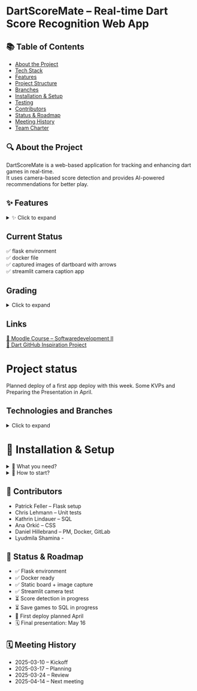 # DartScoreMate – Real-time Dart Score Recognition Web App

## 📚 Table of Contents
- [About the Project](#about-the-project)
- [Tech Stack](#tech-stack)
- [Features](#features)
- [Project Structure](#project-structure)
- [Branches](#branches)
- [Installation & Setup](#installation--setup)
- [Testing](#testing)
- [Contributors](#contributors)
- [Status & Roadmap](#status--roadmap)
- [Meeting History](#meeting-history)
- [Team Charter](#team-charter)


## 🔍 About the Project
DartScoreMate is a web-based application for tracking and enhancing dart games in real-time.  
It uses camera-based score detection and provides AI-powered recommendations for better play.


## ✨ Features
<details>
  <summary>✨ Click to expand</summary>
  
  ## Features
  - Create Users ✅  
  - Track Score ✅  
  - Save Games (SQL/text files)  
  - ChatGPT Integration (Prompt: You are a darts export and answer specific questions related to darts)... ✅  
  - Live-View of Dart Board (static) ✅  

  ### Advanced Features
  - Live Video of Dart Board 🆗  
  - User-Login  
  - Detect Score from Image  
  - Personalized Shot Recommendations

</details>

## Current Status
✅ flask environment  
✅ docker file  
✅ captured images of dartboard with arrows  
✅ streamlit camera caption app

## Grading 
<details>
  <summary>Click to expand</summary>

  ## Current estimated points are marked in 🔵 blue.
  - OOP & Framework (50) 🔵30
  - Unittests (5) 🔵2
  - Requirements / Docker (10) 🔵5
  - Documentation (10) 🔵3
  - Gitlab (10) 🔵10
  - Presentation (15) 🔵2

  ❌ no hand-in with just one file  
  ❌ meaningless commit-messages: use standard words (FIX, FEAT, DOCS,...) and effective description  
  ✅ good code logic (design patterns, classes, ...)  
  ✅ monitor package dependencies (conda + uv/requirements.txt)  
  ✅ code documentation (docstrings, comments, ...)  
  ✅ Unittests: best practice = one per function  
  ✅ Presentation is on May 16th\mathbf{16^{th}}16th with 80-90% of project complete.

</details>

## Links
[📘 Moodle Course – Softwaredevelopment II](https://weblearn.fh-kufstein.ac.at/course/view.php?id=2643)  
[🎯 Dart GitHub Inspiration Project](https://github.com/TheAlgorithms/Dart)


# Project status 
Planned deploy of a first app deploy with this week. Some KVPs and Preparing the Presentation in April.

## Technologies and Branches
<details>
  <summary>Click to expand</summary>
  
  ## 🧰 Tech Stack
  - Python  
  - Flask  
  - OpenCV (cv2)  
  - Streamlit (camera testing)  
  - SQL (for saving games)  
  - Docker  
  - Groq API (for recommendations)

  ---

  ## 🌿 Branches
  - main  
  - develop  
  - feature_scoredetection

</details>

# 🧪 Installation & Setup

<details>
  <summary>👾 What you need?</summary>
  
  - Terminal  
  - Python  
  - Api key  
  - DB  
  - etc.

</details>

<details>
  <summary>🤖 How to start?</summary>
  
  git clone https://gitlab.web.fh-kufstein.ac.at/hillebranddaniel/dartscoremate_softwareentwicklung2.git

  **whole process**

</details>


## 👥 Contributors
- Patrick Feller – Flask setup  
- Chris Lehmann – Unit tests  
- Kathrin Lindauer – SQL  
- Ana Orkić – CSS  
- Daniel Hillebrand – PM, Docker, GitLab  
- Lyudmila Shamina - 


## 🚦 Status & Roadmap
- ✅ Flask environment  
- ✅ Docker ready  
- ✅ Static board + image capture  
- ✅ Streamlit camera test  
- ⏳ Score detection in progress  
- ⏳ Save games to SQL in progress  
- 📌 First deploy planned April  
- 🗓 Final presentation: May 16


## 🗓 Meeting History
- 2025-03-10 – Kickoff  
- 2025-03-17 – Planning  
- 2025-03-24 – Review  
- 2025-04-14 – Next meeting
